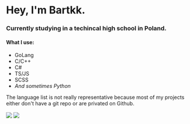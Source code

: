 # Hey, I'm Bartkk.
### Currently studying in a techincal high school in Poland.

#### What I use:
 - GoLang
 - C/C++
 - C#
 - TS/JS
 - SCSS
 - _And sometimes Python_

The language list is not really representative because most of my projects either don't have a git repo or are privated on Github.


<div>
  <img align="center" src="https://github-readme-stats.vercel.app/api/top-langs/?username=Bartkk0&layout=compact&theme=radical" />
  <img align="center" src="https://github-readme-stats.vercel.app/api?username=Bartkk0&show_icons=true&theme=radical" />
</div
